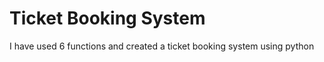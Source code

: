 # Ticket Booking System 
 I have used 6 functions and created a ticket booking system using python 
